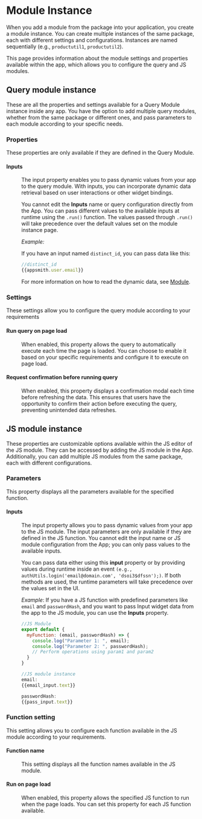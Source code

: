 # Module Instance



When you add a module from the package into your application, you create a module instance. You can create multiple instances of the same package, each with different settings and configurations. Instances are named sequentially (e.g., `productutil1`, `productutil2`).

This page provides information about the module settings and properties available within the app, which allows you to configure the query and JS modules.


<ZoomImage
  src="/img/query-ins.drawio.png" 
  alt=""
  caption=""
/>



## Query module instance

These are all the properties and settings available for a Query Module instance inside any app. You have the option to add multiple query modules, whether from the same package or different ones, and pass parameters to each module according to your specific needs.


### Properties 

These properties are only available if they are defined in the Query Module. 

#### Inputs


<dd>

The input property enables you to pass dynamic values from your app to the query module. With inputs, you can incorporate dynamic data retrieval based on user interactions or other widget bindings. 

You cannot edit the **Inputs** name or query configuration directly from the App. You can pass different values to the available inputs at runtime using the `.run()` function. The values passed through `.run()` will take precedence over the default values set on the module instance page.




<ZoomImage
  src="/img/query-module-instance.png" 
  alt="Inputs image"
  caption=""
/>


*Example:*

If you have an input named `distinct_id`, you can pass data like this:

```js
//distinct_id
{{appsmith.user.email}}
```

For more information on how to read the dynamic data, see [Module](/packages/reference/package).

</dd>



### Settings 

These settings allow you to configure the query module according to your requirements

#### Run query on page load

<dd>

When enabled, this property allows the query to automatically execute each time the page is loaded. You can choose to enable it based on your specific requirements and configure it to execute on page load.


</dd>


#### Request confirmation before running query


<dd>

When enabled, this property displays a confirmation modal each time before refreshing the data. This ensures that users have the opportunity to confirm their action before executing the query, preventing unintended data refreshes.

</dd>


## JS module instance

These properties are customizable options available within the JS editor of the JS module. They can be accessed by adding the JS module in the App. Additionally, you can add multiple JS modules from the same package, each with different configurations.


### Parameters 

This property displays all the parameters available for the specified function.


#### Inputs

<dd>

The input property allows you to pass dynamic values from your app to the JS module. The input parameters are only available if they are defined in the JS function. You cannot edit the input name or JS module configuration from the App; you can only pass values to the available inputs. 

You can pass data either using this **input** property or by providing values during runtime inside an event `(e.g., authUtils.login('email@domain.com', 'dsoi3$dfssn');)`. If both methods are used, the runtime parameters will take precedence over the values set in the UI.

*Example*: If you have a JS function with predefined parameters like `email` and `passwordHash`, and you want to pass Input widget data from the app to the JS module, you can use the **Inputs** property.

```js
//JS Module
export default {
  myFunction: (email, passwordHash) => {
    console.log("Parameter 1: ", email);
    console.log("Parameter 2: ", passwordHash);
    // Perform operations using param1 and param2
  }
}
```

```js
//JS module instance
email: 
{{email_input.text}}

passwordHash:
{{pass_input.text}}
```
 <ZoomImage src="/img/inputs-js-module.png" alt="" caption="JS Module Instance | App" />

</dd>

### Function setting

This setting allows you to configure each function available in the JS module according to your requirements.


#### Function name

<dd>

This setting displays all the function names available in the JS module. 



</dd>

#### Run on page load

<dd>

When enabled, this property allows the specified JS function to run when the page loads. You can set this property for each JS function available.


</dd>
